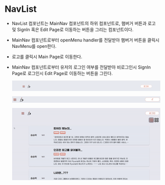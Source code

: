 # NavList

- NavList 컴포넌트는 MainNav 컴포넌트의 하위 컴포넌트로, 햄버거 버튼과 로고 및 SignIn 혹은 Edit Page로 이동하는 버튼을 그리는 컴포넌트이다.

- MainNav 컴포넌트로부터 openMenu handler를 전달받아 햄버거 버튼을 클릭시 NavMenu를 open한다.

- 로고를 클릭시 Main Page로 이동한다.

- MainNav 컴포넌트로부터 유저의 로그인 여부를 전달받아 비로그인시 SignIn Page로 로그인시 Edit Page로 이동하는 버튼을 그린다.

  ![Alt Text](../assets/components/navlist.png)

  ![Alt Text](../assets/components/navlist-login.PNG)

  ![Alt Text](../assets/components/toggleside.gif)
